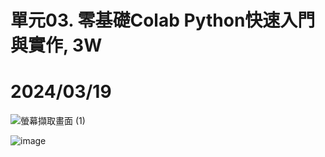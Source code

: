 # 單元03. 零基礎Colab Python快速入門與實作, 3W   

# 2024/03/19
 
![螢幕擷取畫面 (1)](https://github.com/Phongciuciu123/Typhoon_U1114171005/assets/162242571/baaf2fe3-2ddf-48fe-bc32-8d381ed01818)

![image](https://github.com/Phongciuciu123/Typhoon_U1114171005/assets/162242571/32e654c8-fd78-43f9-a203-dc9c28e5a8e2)

